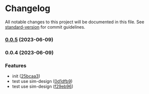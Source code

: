 # Changelog

All notable changes to this project will be documented in this file. See [standard-version](https://github.com/conventional-changelog/standard-version) for commit guidelines.

### [0.0.5](https://github.com/laoer536/sim-design/compare/v0.0.4...v0.0.5) (2023-06-09)

### 0.0.4 (2023-06-09)


### Features

* init ([25bcaa3](https://github.com/laoer536/sim-design/commit/25bcaa3602c79816db88811205953a0c3bc76d5e))
* test use sim-design ([0d1dfb9](https://github.com/laoer536/sim-design/commit/0d1dfb9c19e4122ee70eebfeba42939a3dedf24d))
* test use sim-design ([f29eb96](https://github.com/laoer536/sim-design/commit/f29eb964c856291096c6c0f8b10c4af04295e752))
